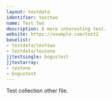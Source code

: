 ```yaml
---
layout: testdata
identifier: testtwo
name: Test Two
description: A more interesting test.
website: https://example.com/test2
baselist:
- testdata/testtwo
- testdata/testone
jjtestsingle: bogustest
jjtestarray:
- testone
- bogustest
---
```


Test collection other file.
